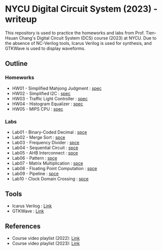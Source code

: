 # NYCU Digital Circuit System (2023) - writeup
This repository is used to practice the homeworks and labs from Prof. Tien-Hsuan Chang's Digital Circuit System (DCS) course (2023) at NYCU. Due to the absence of NC-Verilog tools, Icarus Verilog is used for synthesis, and GTKWave is used to display waveforms.

## Outline
### Homeworks
* HW01 - Simplified Mahjong Judgment : [spec](./HW01/DCS_HW01.pdf)
* HW02 - Simplified I2C : [spec](./HW02/DCS_HW02.pdf)
* HW03 - Traffic Light Controller : [spec](./HW03/DCS_HW03.pdf)
* HW04 - Histogram Equalizer : [spec](./HW04/DCS_HW04.pdf)
* HW05 - MIPS CPU : [spec](./HW05/DCS_HW05.pdf)

### Labs
* Lab01 - Binary-Coded Decimal : [spce](./Lab01/DCS_Lab01.pdf)
* Lab02 - Merge Sort : [spce](./Lab02/DCS_Lab02.pdf)
* Lab03 - Frequency Divider : [spce](./Lab03/DCS_Lab03.pdf)
* Lab04 - Sequential Circuit : [spce](./Lab04/DCS_Lab04.pdf)
* Lab05 - AHB Interconnect : [spce](./Lab05/DCS_Lab05.pdf)
* Lab06 - Pattern : [spce](./Lab06/DCS_Lab06.pdf)
* Lab07 - Matrix Multiplication : [spce](./Lab07/DCS_Lab07.pdf)
* Lab08 - Floating Point Computation : [spce](./Lab08/DCS_Lab08.pdf)
* Lab09 - Pipeline : [spce](./Lab09/DCS_Lab09.pdf)
* Lab10 - Clock Domain Crossing : [spce](./Lab10/DCS_Lab10.pdf)

## Tools
* Icarus Verilog : [Link](https://github.com/steveicarus/iverilog)
* GTKWave : [Link](https://gtkwave.sourceforge.net/)

## References
* Course video playlist (2022): [Link](https://www.youtube.com/playlist?list=PLCUEmRsKEgZ4QK-hLOC1HSwr_SjO2HSyG)
* Course video playlist (2023): [Link](https://www.youtube.com/playlist?list=PLCUEmRsKEgZ4p8HK5IXMrohliNuRttqpt)